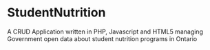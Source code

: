 # StudentNutrition
A CRUD Application written in PHP, Javascript and HTML5 managing Government open data about student nutrition programs in Ontario

